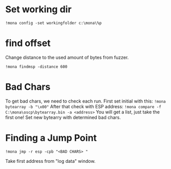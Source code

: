 # Set working dir
`!mona config -set workingfolder c:\mona\%p`

# find offset
Change distance to the used amount of bytes from fuzzer.

`!mona findmsp -distance 600`

# Bad Chars
To get bad chars, we need to check each run.
First set initial with this:
`!mona bytearray -b "\x00"`
After that check with ESP address:
`!mona compare -f C:\mona\oscp\bytearray.bin -a <address>`
You will get a list, just take the first one!
Set new bytearry with determined bad chars.

# Finding a Jump Point
`!mona jmp -r esp -cpb "<BAD CHARS> "`

Take first address from "log data" window.
